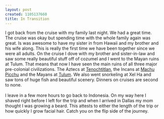 ```yaml
--- 
layout: post
created: 1105137660
title: In Transition
---
```

I got back from the cruise with my family last night.  We had a great time.  The cruise was okay but spending time with the whole family again was great.  Is was awesome to have my sister in from Hawaii and my brother and his wife along.  This is really the first time we have been together since we were all adults.  On the cruise I dove with my brother and sister-in-law and saw some really beautiful stuff off of cozumel and I went to the Mayan ruins at Tulum.  That means that now I have seen the main ruins of all three major pre-colonial civilizations.  The Aztecs at <a href="http://www.tenochtitlan.com/">Tenochtitlan</a>, the Incans at <a href="http://www.mnsu.edu/emuseum/prehistory/latinamerica/south/sites/machu_picchu.html">Machu Picchu</a> and the Mayans at <a href="http://www.differentworld.com/mexico/places/tulum/tulum.htm">Tulum</a>.  We also went snorkeling at Xel Ha and saw tons of huge fish and beautiful scenery.  Dinners on cruises are second to none.
<br />
<br />I leave in a few more hours to go back to Indonesia.  On my way here I shaved right before I left for the trip and when I arrived in Dallas my mom thought I was growing a beard.  This attests to either the length of the trip or how quickly I grow facial hair.  Catch you on the flip side of the journey.

